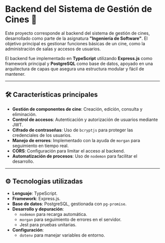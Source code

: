 # Backend del Sistema de Gestión de Cines 🎥

Este proyecto corresponde al backend del sistema de gestión de cines, desarrollado como parte de la asignatura **"Ingeniería de Software"**. El objetivo principal es gestionar funciones básicas de un cine, como la administración de salas y accesos de usuarios. 

El backend fue implementado en **TypeScript** utilizando **Express.js** como framework principal y **PostgreSQL** como base de datos, apoyado en una arquitectura de capas que asegura una estructura modular y fácil de mantener.

---

## 🛠️ **Características principales**
- **Gestión de componentes de cine**: Creación, edición, consulta y eliminación.
- **Control de accesos**: Autenticación y autorización de usuarios mediante JWT.
- **Cifrado de contraseñas**: Uso de `bcryptjs` para proteger las credenciales de los usuarios.
- **Manejo de errores**: Implementado con la ayuda de `morgan` para seguimiento en tiempo real.
- **CORS**: Configuración para limitar el acceso al backend.
- **Automatización de procesos**: Uso de `nodemon` para facilitar el desarrollo.
  
---

## ⚙️ **Tecnologías utilizadas**
- **Lenguaje**: TypeScript.
- **Framework**: Express.js.
- **Base de datos**: PostgreSQL, gestionada con `pg-promise`.
- **Desarrollo y depuración**:
  - `nodemon` para recarga automática.
  - `morgan` para seguimiento de errores en el servidor.
  - Jest para pruebas unitarias.
- **Configuración**:
  - `dotenv` para manejar variables de entorno.

